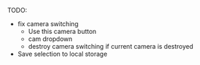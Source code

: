 TODO:

- fix camera switching
  - Use this camera button
  - cam dropdown
  - destroy camera switching if current camera is destroyed
- Save selection to local storage
